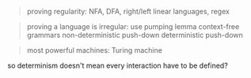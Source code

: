 > proving regularity: NFA, DFA, right/left linear languages, regex

> proving a language is irregular: use pumping lemma
> 	context-free grammars
> 	non-deterministic push-down
> 	deterministic push-down

> most powerful machines: Turing machine

so determinism doesn't mean every interaction have to be defined?